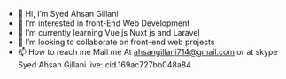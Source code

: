- 👋 Hi, I’m Syed Ahsan Gillani
- 👀 I’m interested in front-End Web Development
- 🌱 I’m currently learning Vue js Nuxt js and Laravel
- 💞️ I’m looking to collaborate on front-end web projects
- 📫 How to reach me Mail me At ahsangillani714@gmail.com or at skype Syed Ahsan Gillani  live:.cid.169ac727bb048a84 

<!---
Syed714Ahsan/Syed714Ahsan is a ✨ special ✨ repository because its `README.md` (this file) appears on your GitHub profile.
You can click the Preview link to take a look at your changes.
--->
